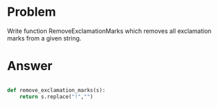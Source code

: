 # Problem

Write function RemoveExclamationMarks which removes all exclamation marks from a given string.


# Answer 

```python

def remove_exclamation_marks(s):
    return s.replace("!","")
    
```
